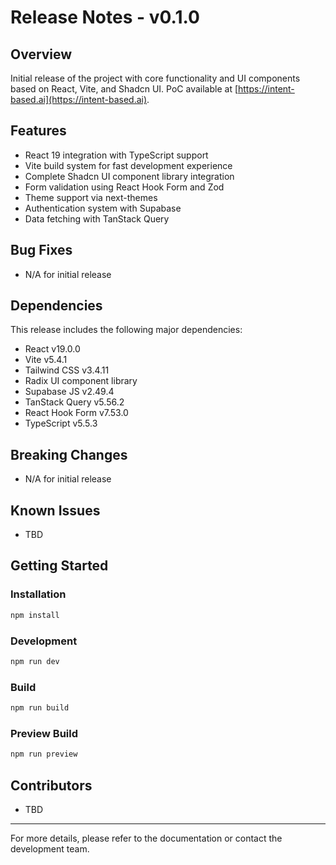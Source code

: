 # Release Notes - v0.1.0

## Overview
Initial release of the project with core functionality and UI components based on React, Vite, and Shadcn UI.
PoC available at [https://intent-based.ai](https://intent-based.ai).

## Features
- React 19 integration with TypeScript support
- Vite build system for fast development experience
- Complete Shadcn UI component library integration
- Form validation using React Hook Form and Zod
- Theme support via next-themes
- Authentication system with Supabase
- Data fetching with TanStack Query

## Bug Fixes
- N/A for initial release

## Dependencies
This release includes the following major dependencies:
- React v19.0.0
- Vite v5.4.1
- Tailwind CSS v3.4.11
- Radix UI component library
- Supabase JS v2.49.4
- TanStack Query v5.56.2
- React Hook Form v7.53.0
- TypeScript v5.5.3

## Breaking Changes
- N/A for initial release

## Known Issues
- TBD

## Getting Started

### Installation
```bash
npm install
```

### Development
```bash
npm run dev
```

### Build
```bash
npm run build
```

### Preview Build
```bash
npm run preview
```

## Contributors
- TBD

---

For more details, please refer to the documentation or contact the development team.
